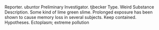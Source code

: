 Reporter. ubuntor
Preliminary Investigator. tjbecker
Type. Weird Substance
Description. Some kind of lime green slime. Prolonged exposure has been shown to cause memory loss in several subjects. Keep contained.
Hypotheses. Ectoplasm; extreme pollution
